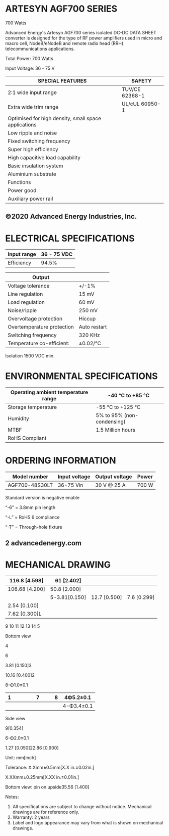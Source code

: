 # ARTESYN AGF700 SERIES

700 Watts

Advanced Energy's Artesyn AGF700 series isolated DC-DC DATA SHEET converter is designed for the type of RF power amplifiers used in micro and macro cell, NodeB/eNodeB and remote radio head (RRH) telecommunications applications.

Total Power: 700 Watts

Input Voltage: 36 - 75 V

|SPECIAL FEATURES|SAFETY|
|---|---|
|2:1 wide input range|TUV/CE 62368-1|
|Extra wide trim range|UL/cUL 60950-1|
|Optimised for high density, small space applications| |
|Low ripple and noise| |
|Fixed switching frequency| |
|Super high efficiency| |
|High capacitive load capability| |
|Basic insulation system| |
|Aluminium substrate| |
|Functions| |
|Power good| |
|Auxiliary power rail| |

©2020 Advanced Energy Industries, Inc.
---
# ELECTRICAL SPECIFICATIONS

|Input range|36 - 75 VDC|
|---|---|
|Efficiency|94.5%|

|Output| |
|---|---|
|Voltage tolerance|+/-1%|
|Line regulation|15 mV|
|Load regulation|60 mV|
|Noise/ripple|250 mV|
|Overvoltage protection|Hiccup|
|Overtemperature protection|Auto restart|
|Switching frequency|320 KHz|
|Temperature co-efficient:|±0.02/°C|

Isolation
1500 VDC min.

# ENVIRONMENTAL SPECIFICATIONS

|Operating ambient temperature range|-40 °C to +85 °C|
|---|---|
|Storage temperature|-55 °C to +125 °C|
|Humidity|5% to 95% (non-condensing)|
|MTBF|1.5 Million hours|
|RoHS Compliant| |

# ORDERING INFORMATION

|Model number|Input voltage|Output voltage|Power|
|---|---|---|---|
|AGF700-48S30LT|36-75 Vin|30 V @ 25 A|700 W|

Standard version is negative enable

“-6” = 3.8mm pin length

“-L” = RoHS 6 compliance

“-T” = Through-hole fixture

2 advancedenergy.com
---
# MECHANICAL DRAWING

|116.8 [4.598]|61 [2.402]| | |
|---|---|---|---|
|106.68 [4.200]|50.8 [2.000]| | |
| |5-3.81[0.150]|12.7 [0.500]|7.6 [0.299]|
|2.54 [0.100]| | | |
|7.62 [0.300]L| | | |

9 10 11 12 13 14 5

Bottom view

4

6

3.81 [0.150]3

10.16 [0.400]2

8-Φ1.0±0.1

|1| | | | |7| | |8|4Φ5.2±0.1|
|---|---|---|---|---|---|---|---|---|---|
| | | | | | | | | |4-Φ3.4±0.1|

Side view

9[0.354]

6-Φ2.0±0.1

1.27 [0.050]22.86 [0.900]

Unit: mm[inch]

Tolerance: X.Xmm±0.5mm[X.X in.±0.02in.]

X.XXmm±0.25mm[X.XX in.±0.01in.]

Bottom view: pin on upside35.56 [1.400]

Notes:

1. All specifications are subject to change without notice. Mechanical drawings are for reference only.
2. Warranty: 2 years
3. Label and logo appearance may vary from what is shown on mechanical drawings.
